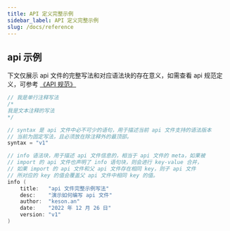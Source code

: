 ```yaml
---
title: API 定义完整示例
sidebar_label: API 定义完整示例
slug: /docs/reference
---
```


## api 示例

下文仅展示 api 文件的完整写法和对应语法块的存在意义，如需查看 api 规范定义，可参考 [《API 规范》](/docs/tutorials)

```go
// 我是单行注释写法
/*
我是文本注释的写法
*/

// syntax 是 api 文件中必不可少的语句，用于描述当前 api 文件支持的语法版本
// 当前为固定写法，且必须放在除注释外的最顶部。
syntax = "v1"

// info 语法块，用于描述 api 文件信息的，相当于 api 文件的 meta，如果被
// import 的 api 文件也声明了 info 语句块，则会进行 key-value 合并，
// 如果 import 的 api 文件和父 api 文件存在相同 key，则子 api 文件
// 所对应的 key 的值会覆盖父 api 文件中相同 key 的值。
info (
    title:   "api 文件完整示例写法"
    desc:    "演示如何编写 api 文件"
    author:  "keson.an"
    date:    "2022 年 12 月 26 日"
    version: "v1"
)


```
